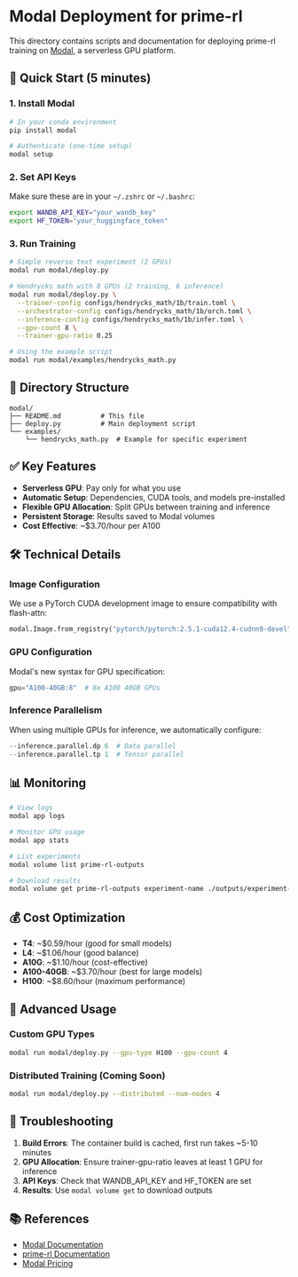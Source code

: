 # Modal Deployment for prime-rl

This directory contains scripts and documentation for deploying prime-rl training on [Modal](https://modal.com), a serverless GPU platform.

## 🚀 Quick Start (5 minutes)

### 1. Install Modal
```bash
# In your conda environment
pip install modal

# Authenticate (one-time setup)
modal setup
```

### 2. Set API Keys
Make sure these are in your `~/.zshrc` or `~/.bashrc`:
```bash
export WANDB_API_KEY="your_wandb_key"
export HF_TOKEN="your_huggingface_token"
```

### 3. Run Training
```bash
# Simple reverse text experiment (2 GPUs)
modal run modal/deploy.py

# Hendrycks math with 8 GPUs (2 training, 6 inference)
modal run modal/deploy.py \
  --trainer-config configs/hendrycks_math/1b/train.toml \
  --orchestrator-config configs/hendrycks_math/1b/orch.toml \
  --inference-config configs/hendrycks_math/1b/infer.toml \
  --gpu-count 8 \
  --trainer-gpu-ratio 0.25

# Using the example script
modal run modal/examples/hendrycks_math.py
```

## 📁 Directory Structure

```
modal/
├── README.md          # This file
├── deploy.py          # Main deployment script
└── examples/
    └── hendrycks_math.py  # Example for specific experiment
```

## ✅ Key Features

- **Serverless GPU**: Pay only for what you use
- **Automatic Setup**: Dependencies, CUDA tools, and models pre-installed
- **Flexible GPU Allocation**: Split GPUs between training and inference
- **Persistent Storage**: Results saved to Modal volumes
- **Cost Effective**: ~$3.70/hour per A100

## 🛠️ Technical Details

### Image Configuration
We use a PyTorch CUDA development image to ensure compatibility with flash-attn:
```python
modal.Image.from_registry("pytorch/pytorch:2.5.1-cuda12.4-cudnn9-devel")
```

### GPU Configuration
Modal's new syntax for GPU specification:
```python
gpu="A100-40GB:8"  # 8x A100 40GB GPUs
```

### Inference Parallelism
When using multiple GPUs for inference, we automatically configure:
```python
--inference.parallel.dp 6  # Data parallel
--inference.parallel.tp 1  # Tensor parallel
```

## 📊 Monitoring

```bash
# View logs
modal app logs

# Monitor GPU usage
modal app stats

# List experiments
modal volume list prime-rl-outputs

# Download results
modal volume get prime-rl-outputs experiment-name ./outputs/experiment-name
```

## 💰 Cost Optimization

- **T4**: ~$0.59/hour (good for small models)
- **L4**: ~$1.06/hour (good balance)
- **A10G**: ~$1.10/hour (cost-effective)
- **A100-40GB**: ~$3.70/hour (best for large models)
- **H100**: ~$8.60/hour (maximum performance)

## 🔧 Advanced Usage

### Custom GPU Types
```bash
modal run modal/deploy.py --gpu-type H100 --gpu-count 4
```

### Distributed Training (Coming Soon)
```bash
modal run modal/deploy.py --distributed --num-nodes 4
```

## 🐛 Troubleshooting

1. **Build Errors**: The container build is cached, first run takes ~5-10 minutes
2. **GPU Allocation**: Ensure trainer-gpu-ratio leaves at least 1 GPU for inference
3. **API Keys**: Check that WANDB_API_KEY and HF_TOKEN are set
4. **Results**: Use `modal volume get` to download outputs

## 📚 References

- [Modal Documentation](https://modal.com/docs)
- [prime-rl Documentation](../README.md)
- [Modal Pricing](https://modal.com/pricing) 
